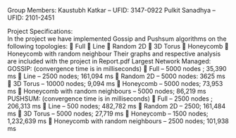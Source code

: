 Group Members: 
Kaustubh Katkar – UFID: 3147-0922 
Pulkit Sanadhya – UFID: 2101-2451 
 
Project Specifications:  
In the project we have implemented Gossip and Pushsum algorithms on the following topologies: 
 Full  Line  Random 2D  3D Torus  Honeycomb  Honeycomb with random neighbour 
Their graphs and respective analysis are included with the project in Report.pdf 
Largest Network Managed: GOSSIP: (convergence time is in milliseconds) 
 Full – 5000 nodes ; 35,390 ms  Line – 2500 nodes; 161,094 ms  Random 2D – 5000 nodes: 3625 ms  3D Torus – 10000 nodes; 9,094 ms  Honeycomb – 5000 nodes; 73,953 ms  Honeycomb with random neighbours – 5000 nodes; 86,219 ms PUSHSUM: (convergence time is in milliseconds)  Full – 2500 nodes ; 206,313 ms  Line – 500 nodes; 482,782 ms  Random 2D – 2500; 161,484 ms  3D Torus – 5000 nodes; 27,719 ms  Honeycomb – 1500 nodes; 1,232,639 ms  Honeycomb with random neighbours – 2500 nodes; 101,938 ms 